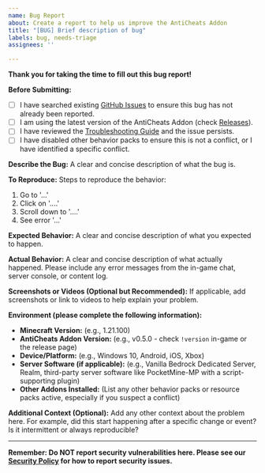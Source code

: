 ```yaml
---
name: Bug Report
about: Create a report to help us improve the AntiCheats Addon
title: "[BUG] Brief description of bug"
labels: bug, needs-triage
assignees: ''

---
```


**Thank you for taking the time to fill out this bug report!**

**Before Submitting:**
- [ ] I have searched existing [GitHub Issues](https://github.com/SjnExe/AntiCheats/issues) to ensure this bug has not already been reported.
- [ ] I am using the latest version of the AntiCheats Addon (check [Releases](https://github.com/SjnExe/AntiCheats/releases)).
- [ ] I have reviewed the [Troubleshooting Guide](https://github.com/SjnExe/AntiCheats/blob/main/Docs/Troubleshooting.md) and the issue persists.
- [ ] I have disabled other behavior packs to ensure this is not a conflict, or I have identified a specific conflict.

**Describe the Bug:**
A clear and concise description of what the bug is.

**To Reproduce:**
Steps to reproduce the behavior:
1. Go to '...'
2. Click on '....'
3. Scroll down to '....'
4. See error '...'

**Expected Behavior:**
A clear and concise description of what you expected to happen.

**Actual Behavior:**
A clear and concise description of what actually happened. Please include any error messages from the in-game chat, server console, or content log.

**Screenshots or Videos (Optional but Recommended):**
If applicable, add screenshots or link to videos to help explain your problem.

**Environment (please complete the following information):**
*   **Minecraft Version:** (e.g., 1.21.100)
*   **AntiCheats Addon Version:** (e.g., v0.5.0 - check `!version` in-game or the release page)
*   **Device/Platform:** (e.g., Windows 10, Android, iOS, Xbox)
*   **Server Software (if applicable):** (e.g., Vanilla Bedrock Dedicated Server, Realm, third-party server software like PocketMine-MP with a script-supporting plugin)
*   **Other Addons Installed:** (List any other behavior packs or resource packs active, especially if you suspect a conflict)

**Additional Context (Optional):**
Add any other context about the problem here. For example, did this start happening after a specific change or event? Is it intermittent or always reproducible?

---

**Remember: Do NOT report security vulnerabilities here. Please see our [Security Policy](https://github.com/SjnExe/AntiCheats/blob/main/.github/SECURITY.md) for how to report security issues.**
